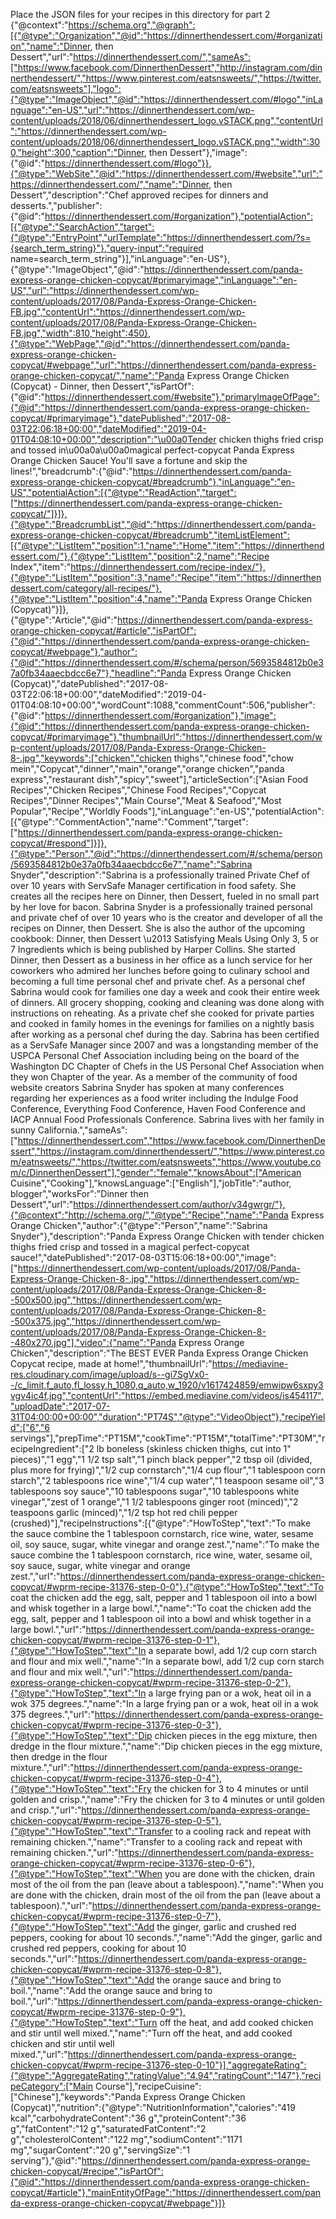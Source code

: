 Place the JSON files for your recipes in this directory for part 2
{"@context":"https://schema.org","@graph":[{"@type":"Organization","@id":"https://dinnerthendessert.com/#organization","name":"Dinner, then Dessert","url":"https://dinnerthendessert.com/","sameAs":["https://www.facebook.com/DinnerthenDessert","http://instagram.com/dinnerthendessert/","https://www.pinterest.com/eatsnsweets/","https://twitter.com/eatsnsweets"],"logo":{"@type":"ImageObject","@id":"https://dinnerthendessert.com/#logo","inLanguage":"en-US","url":"https://dinnerthendessert.com/wp-content/uploads/2018/06/dinnerthendessert_logo.vSTACK.png","contentUrl":"https://dinnerthendessert.com/wp-content/uploads/2018/06/dinnerthendessert_logo.vSTACK.png","width":300,"height":300,"caption":"Dinner, then Dessert"},"image":{"@id":"https://dinnerthendessert.com/#logo"}},{"@type":"WebSite","@id":"https://dinnerthendessert.com/#website","url":"https://dinnerthendessert.com/","name":"Dinner, then Dessert","description":"Chef approved recipes for dinners and desserts.","publisher":{"@id":"https://dinnerthendessert.com/#organization"},"potentialAction":[{"@type":"SearchAction","target":{"@type":"EntryPoint","urlTemplate":"https://dinnerthendessert.com/?s={search_term_string}"},"query-input":"required name=search_term_string"}],"inLanguage":"en-US"},{"@type":"ImageObject","@id":"https://dinnerthendessert.com/panda-express-orange-chicken-copycat/#primaryimage","inLanguage":"en-US","url":"https://dinnerthendessert.com/wp-content/uploads/2017/08/Panda-Express-Orange-Chicken-FB.jpg","contentUrl":"https://dinnerthendessert.com/wp-content/uploads/2017/08/Panda-Express-Orange-Chicken-FB.jpg","width":810,"height":450},{"@type":"WebPage","@id":"https://dinnerthendessert.com/panda-express-orange-chicken-copycat/#webpage","url":"https://dinnerthendessert.com/panda-express-orange-chicken-copycat/","name":"Panda Express Orange Chicken (Copycat) - Dinner, then Dessert","isPartOf":{"@id":"https://dinnerthendessert.com/#website"},"primaryImageOfPage":{"@id":"https://dinnerthendessert.com/panda-express-orange-chicken-copycat/#primaryimage"},"datePublished":"2017-08-03T22:06:18+00:00","dateModified":"2019-04-01T04:08:10+00:00","description":"\u00a0Tender chicken thighs fried crisp and tossed in\u00a0a\u00a0magical perfect-copycat Panda Express Orange Chicken Sauce! You'll save a fortune and skip the lines!","breadcrumb":{"@id":"https://dinnerthendessert.com/panda-express-orange-chicken-copycat/#breadcrumb"},"inLanguage":"en-US","potentialAction":[{"@type":"ReadAction","target":["https://dinnerthendessert.com/panda-express-orange-chicken-copycat/"]}]},{"@type":"BreadcrumbList","@id":"https://dinnerthendessert.com/panda-express-orange-chicken-copycat/#breadcrumb","itemListElement":[{"@type":"ListItem","position":1,"name":"Home","item":"https://dinnerthendessert.com/"},{"@type":"ListItem","position":2,"name":"Recipe Index","item":"https://dinnerthendessert.com/recipe-index/"},{"@type":"ListItem","position":3,"name":"Recipe","item":"https://dinnerthendessert.com/category/all-recipes/"},{"@type":"ListItem","position":4,"name":"Panda Express Orange Chicken (Copycat)"}]},{"@type":"Article","@id":"https://dinnerthendessert.com/panda-express-orange-chicken-copycat/#article","isPartOf":{"@id":"https://dinnerthendessert.com/panda-express-orange-chicken-copycat/#webpage"},"author":{"@id":"https://dinnerthendessert.com/#/schema/person/5693584812b0e37a0fb34aaecbdcc6e7"},"headline":"Panda Express Orange Chicken (Copycat)","datePublished":"2017-08-03T22:06:18+00:00","dateModified":"2019-04-01T04:08:10+00:00","wordCount":1088,"commentCount":506,"publisher":{"@id":"https://dinnerthendessert.com/#organization"},"image":{"@id":"https://dinnerthendessert.com/panda-express-orange-chicken-copycat/#primaryimage"},"thumbnailUrl":"https://dinnerthendessert.com/wp-content/uploads/2017/08/Panda-Express-Orange-Chicken-8-.jpg","keywords":["chicken","chicken thighs","chinese food","chow mein","Copycat","dinner","main","orange","orange chicken","panda express","restaurant dish","spicy","sweet"],"articleSection":["Asian Food Recipes","Chicken Recipes","Chinese Food Recipes","Copycat Recipes","Dinner Recipes","Main Course","Meat &amp; Seafood","Most Popular","Recipe","Worldly Foods"],"inLanguage":"en-US","potentialAction":[{"@type":"CommentAction","name":"Comment","target":["https://dinnerthendessert.com/panda-express-orange-chicken-copycat/#respond"]}]},{"@type":"Person","@id":"https://dinnerthendessert.com/#/schema/person/5693584812b0e37a0fb34aaecbdcc6e7","name":"Sabrina Snyder","description":"Sabrina is a professionally trained Private Chef of over 10 years with ServSafe Manager certification in food safety. She creates all the recipes here on Dinner, then Dessert, fueled in no small part by her love for bacon. Sabrina Snyder is a professionally trained personal and private chef of over 10 years who is the creator and developer of all the recipes on Dinner, then Dessert. She is also the author of the upcoming cookbook: Dinner, then Dessert \u2013 Satisfying Meals Using Only 3, 5 or 7 Ingredients which is being published by Harper Collins. She started Dinner, then Dessert as a business in her office as a lunch service for her coworkers who admired her lunches before going to culinary school and becoming a full time personal chef and private chef. As a personal chef Sabrina would cook for families one day a week and cook their entire week of dinners. All grocery shopping, cooking and cleaning was done along with instructions on reheating. As a private chef she cooked for private parties and cooked in family homes in the evenings for families on a nightly basis after working as a personal chef during the day. Sabrina has been certified as a ServSafe Manager since 2007 and was a longstanding member of the USPCA Personal Chef Association including being on the board of the Washington DC Chapter of Chefs in the US Personal Chef Association when they won Chapter of the year. As a member of the community of food website creators Sabrina Snyder has spoken at many conferences regarding her experiences as a food writer including the Indulge Food Conference, Everything Food Conference, Haven Food Conference and IACP Annual Food Professionals Conference. Sabrina lives with her family in sunny California.","sameAs":["https://dinnerthendessert.com","https://www.facebook.com/DinnerthenDessert","https://instagram.com/dinnerthendessert/","https://www.pinterest.com/eatnsweets/","https://twitter.com/eatsnsweets","https://www.youtube.com/c/DinnerthenDessert"],"gender":"female","knowsAbout":["American Cuisine","Cooking"],"knowsLanguage":["English"],"jobTitle":"author, blogger","worksFor":"Dinner then Dessert","url":"https://dinnerthendessert.com/author/v34gwrgr/"},{"@context":"http://schema.org/","@type":"Recipe","name":"Panda Express Orange Chicken","author":{"@type":"Person","name":"Sabrina Snyder"},"description":"Panda Express Orange Chicken with tender chicken thighs fried crisp and tossed in a magical perfect-copycat sauce!","datePublished":"2017-08-03T15:06:18+00:00","image":["https://dinnerthendessert.com/wp-content/uploads/2017/08/Panda-Express-Orange-Chicken-8-.jpg","https://dinnerthendessert.com/wp-content/uploads/2017/08/Panda-Express-Orange-Chicken-8--500x500.jpg","https://dinnerthendessert.com/wp-content/uploads/2017/08/Panda-Express-Orange-Chicken-8--500x375.jpg","https://dinnerthendessert.com/wp-content/uploads/2017/08/Panda-Express-Orange-Chicken-8--480x270.jpg"],"video":{"name":"Panda Express Orange Chicken","description":"The BEST EVER Panda Express Orange Chicken Copycat recipe, made at home!","thumbnailUrl":"https://mediavine-res.cloudinary.com/image/upload/s--gi7SgVx0--/c_limit,f_auto,fl_lossy,h_1080,q_auto,w_1920/v1617424859/emwipw6sxpy3vgv4ic4f.jpg","contentUrl":"https://embed.mediavine.com/videos/is454117","uploadDate":"2017-07-31T04:00:00+00:00","duration":"PT74S","@type":"VideoObject"},"recipeYield":["6","6 servings"],"prepTime":"PT15M","cookTime":"PT15M","totalTime":"PT30M","recipeIngredient":["2 lb boneless (skinless chicken thighs, cut into 1\" pieces)","1  egg","1 1/2 tsp salt","1 pinch black pepper","2 tbsp oil (divided, plus more for frying)","1/2 cup cornstarch","1/4 cup flour","1 tablespoon corn starch","2 tablespoons rice wine","1/4 cup water","1 teaspoon sesame oil","3 tablespoons soy sauce","10 tablespoons sugar","10 tablespoons white vinegar","zest of 1 orange","1 1/2 tablespoons ginger root (minced)","2 teaspoons garlic (minced)","1/2 tsp hot red chili pepper (crushed)"],"recipeInstructions":[{"@type":"HowToStep","text":"To make the sauce combine the 1 tablespoon cornstarch, rice wine, water, sesame oil, soy sauce, sugar, white vinegar and orange zest.","name":"To make the sauce combine the 1 tablespoon cornstarch, rice wine, water, sesame oil, soy sauce, sugar, white vinegar and orange zest.","url":"https://dinnerthendessert.com/panda-express-orange-chicken-copycat/#wprm-recipe-31376-step-0-0"},{"@type":"HowToStep","text":"To coat the chicken add the egg, salt, pepper and 1 tablespoon oil into a bowl and whisk together in a large bowl.","name":"To coat the chicken add the egg, salt, pepper and 1 tablespoon oil into a bowl and whisk together in a large bowl.","url":"https://dinnerthendessert.com/panda-express-orange-chicken-copycat/#wprm-recipe-31376-step-0-1"},{"@type":"HowToStep","text":"In a separate bowl, add 1/2 cup corn starch and flour and mix well.","name":"In a separate bowl, add 1/2 cup corn starch and flour and mix well.","url":"https://dinnerthendessert.com/panda-express-orange-chicken-copycat/#wprm-recipe-31376-step-0-2"},{"@type":"HowToStep","text":"In a large frying pan or a wok, heat oil in a wok 375 degrees.","name":"In a large frying pan or a wok, heat oil in a wok 375 degrees.","url":"https://dinnerthendessert.com/panda-express-orange-chicken-copycat/#wprm-recipe-31376-step-0-3"},{"@type":"HowToStep","text":"Dip chicken pieces in the egg mixture, then dredge in the flour mixture.","name":"Dip chicken pieces in the egg mixture, then dredge in the flour mixture.","url":"https://dinnerthendessert.com/panda-express-orange-chicken-copycat/#wprm-recipe-31376-step-0-4"},{"@type":"HowToStep","text":"Fry the chicken for 3 to 4 minutes or until golden and crisp.","name":"Fry the chicken for 3 to 4 minutes or until golden and crisp.","url":"https://dinnerthendessert.com/panda-express-orange-chicken-copycat/#wprm-recipe-31376-step-0-5"},{"@type":"HowToStep","text":"Transfer to a cooling rack and repeat with remaining chicken.","name":"Transfer to a cooling rack and repeat with remaining chicken.","url":"https://dinnerthendessert.com/panda-express-orange-chicken-copycat/#wprm-recipe-31376-step-0-6"},{"@type":"HowToStep","text":"When you are done with the chicken, drain most of the oil from the pan (leave about a tablespoon).","name":"When you are done with the chicken, drain most of the oil from the pan (leave about a tablespoon).","url":"https://dinnerthendessert.com/panda-express-orange-chicken-copycat/#wprm-recipe-31376-step-0-7"},{"@type":"HowToStep","text":"Add the ginger, garlic and crushed red peppers, cooking for about 10 seconds.","name":"Add the ginger, garlic and crushed red peppers, cooking for about 10 seconds.","url":"https://dinnerthendessert.com/panda-express-orange-chicken-copycat/#wprm-recipe-31376-step-0-8"},{"@type":"HowToStep","text":"Add the orange sauce and bring to boil.","name":"Add the orange sauce and bring to boil.","url":"https://dinnerthendessert.com/panda-express-orange-chicken-copycat/#wprm-recipe-31376-step-0-9"},{"@type":"HowToStep","text":"Turn off the heat, and add cooked chicken and stir until well mixed.","name":"Turn off the heat, and add cooked chicken and stir until well mixed.","url":"https://dinnerthendessert.com/panda-express-orange-chicken-copycat/#wprm-recipe-31376-step-0-10"}],"aggregateRating":{"@type":"AggregateRating","ratingValue":"4.94","ratingCount":"147"},"recipeCategory":["Main Course"],"recipeCuisine":["Chinese"],"keywords":"Panda Express Orange Chicken (Copycat)","nutrition":{"@type":"NutritionInformation","calories":"419 kcal","carbohydrateContent":"36 g","proteinContent":"36 g","fatContent":"12 g","saturatedFatContent":"2 g","cholesterolContent":"122 mg","sodiumContent":"1171 mg","sugarContent":"20 g","servingSize":"1 serving"},"@id":"https://dinnerthendessert.com/panda-express-orange-chicken-copycat/#recipe","isPartOf":{"@id":"https://dinnerthendessert.com/panda-express-orange-chicken-copycat/#article"},"mainEntityOfPage":"https://dinnerthendessert.com/panda-express-orange-chicken-copycat/#webpage"}]}